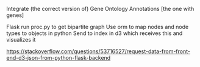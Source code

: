  Integrate (the correct version of) Gene Ontology Annotations [the one with genes]

Flask run proc.py to get bipartite graph 
Use orm to map nodes and node types to objects in python
Send to index in d3 which receives this and visualizes it

https://stackoverflow.com/questions/53716527/request-data-from-front-end-d3-json-from-python-flask-backend


